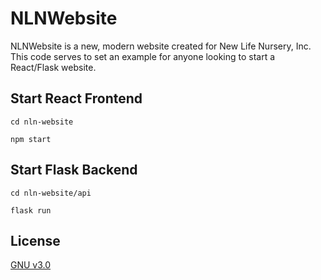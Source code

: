 # NLNWebsite

NLNWebsite is a new, modern website created for New Life Nursery, Inc. This code serves to set an example for anyone looking to start a React/Flask website.

## Start React Frontend

```terminal
cd nln-website

npm start
```

## Start Flask Backend

```terminal
cd nln-website/api

flask run
```



## License
[GNU v3.0](https://choosealicense.com/licenses/gpl-3.0/)
